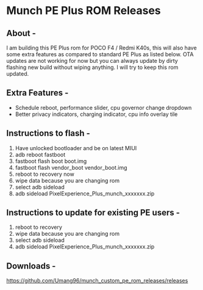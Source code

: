 # Munch PE Plus ROM Releases

## About -
I am building this PE Plus rom for POCO F4 / Redmi K40s, this will also have some extra features as compared to standard PE Plus as listed below. OTA updates are not working for now but you can always update by dirty flashing new build without wiping anything. I will try to keep this rom updated.

## Extra Features -
- Schedule reboot, performance slider, cpu governor change dropdown
- Better privacy indicators, charging indicator, cpu info overlay tile

## Instructions to flash -
1. Have unlocked bootloader and be on latest MIUI
2. adb reboot fastboot
4. fastboot flash boot boot.img
5. fastboot flash vendor_boot vendor_boot.img
6. reboot to recovery now
7. wipe data because you are changing rom
8. select adb sideload
9. adb sideload PixelExperience_Plus_munch_xxxxxxx.zip

## Instructions to update for existing PE users -
1. reboot to recovery
2. wipe data because you are changing rom
3. select adb sideload
4. adb sideload PixelExperience_Plus_munch_xxxxxxx.zip

## Downloads -
https://github.com/Umang96/munch_custom_pe_rom_releases/releases
